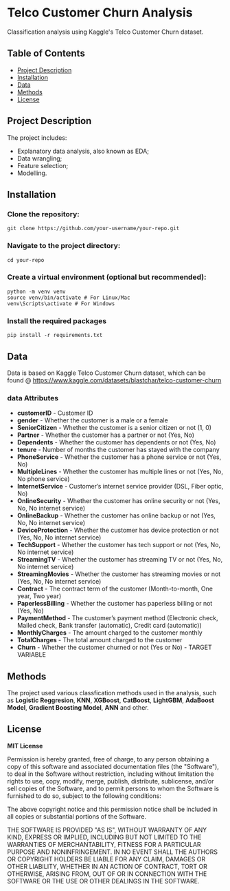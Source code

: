 # Telco Customer Churn Analysis

Classification analysis using Kaggle's Telco Customer Churn dataset.

## Table of Contents

- [Project Description](#project-description)
- [Installation](#installation)
- [Data](#data)
- [Methods](#methods)
- [License](#license)

## Project Description

The project includes:

- Explanatory data analysis, also known as EDA;
- Data wrangling;
- Feature selection;
- Modelling.

## Installation

### Clone the repository:

`git clone https://github.com/your-username/your-repo.git`

### Navigate to the project directory:

`cd your-repo`

### Create a virtual environment (optional but recommended):

`python -m venv venv`  
`source venv/bin/activate # For Linux/Mac`  
`venv\Scripts\activate # For Windows`

### Install the required packages

`pip install -r requirements.txt`

## Data

Data is based on Kaggle Telco Customer Churn dataset, which can be found @ https://www.kaggle.com/datasets/blastchar/telco-customer-churn

### data Attributes

- **customerID** - Customer ID
- **gender** - Whether the customer is a male or a female
- **SeniorCitizen** - Whether the customer is a senior citizen or not (1, 0)
- **Partner** - Whether the customer has a partner or not (Yes, No)
- **Dependents** - Whether the customer has dependents or not (Yes, No)
- **tenure** - Number of months the customer has stayed with the company
- **PhoneService** - Whether the customer has a phone service or not (Yes, No)
- **MultipleLines** - Whether the customer has multiple lines or not (Yes, No, No phone service)
- **InternetService** - Customer’s internet service provider (DSL, Fiber optic, No)
- **OnlineSecurity** - Whether the customer has online security or not (Yes, No, No internet service)
- **OnlineBackup** - Whether the customer has online backup or not (Yes, No, No internet service)
- **DeviceProtection** - Whether the customer has device protection or not (Yes, No, No internet service)
- **TechSupport** - Whether the customer has tech support or not (Yes, No, No internet service)
- **StreamingTV** - Whether the customer has streaming TV or not (Yes, No, No internet service)
- **StreamingMovies** - Whether the customer has streaming movies or not (Yes, No, No internet service)
- **Contract** - The contract term of the customer (Month-to-month, One year, Two year)
- **PaperlessBilling** - Whether the customer has paperless billing or not (Yes, No)
- **PaymentMethod** - The customer’s payment method (Electronic check, Mailed check, Bank transfer (automatic), Credit card (automatic))
- **MonthlyCharges** - The amount charged to the customer monthly
- **TotalCharges** - The total amount charged to the customer
- **Churn** - Whether the customer churned or not (Yes or No) - TARGET VARIABLE

## Methods

The project used various classfication methods used in the analysis, such as **Logistic Reggresion**, **KNN**, **XGBoost**, **CatBoost**, **LightGBM**, **AdaBoost Model**, **Gradient Boosting Model**, **ANN** and other.

## License

**MIT License**

Permission is hereby granted, free of charge, to any person obtaining a copy of this software and associated documentation files (the "Software"), to deal in the Software without restriction, including without limitation the rights to use, copy, modify, merge, publish, distribute, sublicense, and/or sell copies of the Software, and to permit persons to whom the Software is furnished to do so, subject to the following conditions:

The above copyright notice and this permission notice shall be included in all copies or substantial portions of the Software.

THE SOFTWARE IS PROVIDED "AS IS", WITHOUT WARRANTY OF ANY KIND, EXPRESS OR IMPLIED, INCLUDING BUT NOT LIMITED TO THE WARRANTIES OF MERCHANTABILITY, FITNESS FOR A PARTICULAR PURPOSE AND NONINFRINGEMENT. IN NO EVENT SHALL THE AUTHORS OR COPYRIGHT HOLDERS BE LIABLE FOR ANY CLAIM, DAMAGES OR OTHER LIABILITY, WHETHER IN AN ACTION OF CONTRACT, TORT OR OTHERWISE, ARISING FROM, OUT OF OR IN CONNECTION WITH THE SOFTWARE OR THE USE OR OTHER DEALINGS IN THE SOFTWARE.
